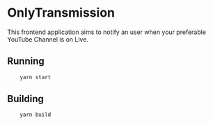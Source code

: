 # OnlyTransmission

This frontend application aims to notify an user when your preferable YouTube Channel is on Live.

## Running

```sh
    yarn start
```

## Building

```sh
    yarn build
```